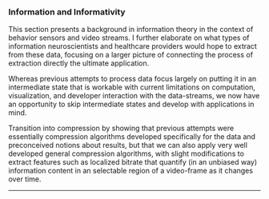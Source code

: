### Information and Informativity

This section presents a background in information theory in the context of behavior sensors and video streams. I further elaborate on what types of information neuroscientists and healthcare providers would hope to extract from these data, focusing on a larger picture of connecting the process of extraction directly the ultimate application.

Whereas previous attempts to process data focus largely on putting it in an intermediate state that is workable with current limitations on computation, visualization, and developer interaction with the data-streams, we now have an opportunity to skip intermediate states and develop with applications in mind.

Transition into compression by showing that previous attempts were essentially compression algorithms developed specifically for the data and preconceived notions about results, but that we can also apply very well developed general compression algorithms, with slight modifications to extract features such as localized bitrate that quantify (in an unbiased way) information content in an selectable region of a video-frame as it changes over time.


***
